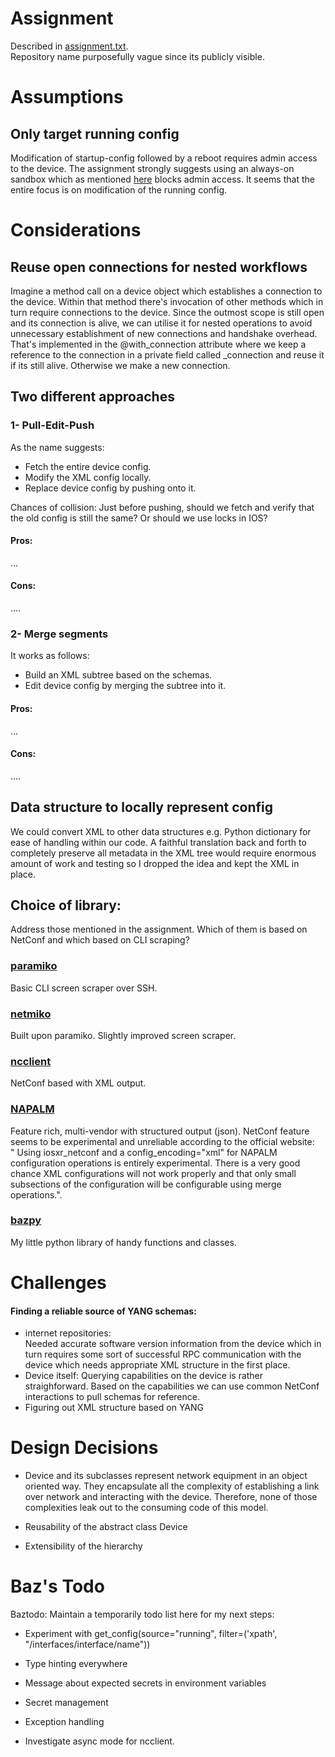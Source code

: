 # Assignment

Described in [assignment.txt](./assignment.txt).  
Repository name purposefully vague since its publicly visible.

# Assumptions

## Only target running config

Modification of startup-config followed by a reboot requires admin access to the device. The assignment strongly suggests using an always-on sandbox which as mentioned [here](https://developer.cisco.com/docs/sandbox/getting-started/#what-is-devnet-sandbox) blocks admin access. It seems that the entire focus is on modification of the running config.

# Considerations

## Reuse open connections for nested workflows

Imagine a method call on a device object which establishes a connection to the device. Within that method there's invocation of other methods which in turn require connections to the device.
Since the outmost scope is still open and its connection is alive, we can utilise it for nested operations to avoid unnecessary establishment of new connections and handshake overhead.
That's implemented in the @with_connection attribute where we keep a reference to the connection in a private field called _connection and reuse it if its still alive.
Otherwise we make a new connection.

## Two different approaches

### 1- Pull-Edit-Push

As the name suggests:
- Fetch the entire device config.
- Modify the XML config locally.
- Replace device config by pushing onto it.

Chances of collision:
Just before pushing, should we fetch and verify that the old config is still the same? Or should we use locks in IOS?

#### Pros:
...

#### Cons:
....

### 2- Merge segments
It works as follows:
- Build an XML subtree based on the schemas.
- Edit device config by merging the subtree into it.

#### Pros:
...

#### Cons:
....

## Data structure to locally represent config
We could convert XML to other data structures e.g. Python dictionary for ease of handling within our code.
A faithful translation back and forth to completely preserve all metadata in the XML tree would require enormous amount of work and testing so I dropped the idea and kept the XML in place.

## Choice of library:

Address those mentioned in the assignment.
Which of them is based on NetConf and which based on CLI scraping?

### [paramiko](https://www.paramiko.org/)

Basic CLI screen scraper over SSH.

### [netmiko](https://pynet.twb-tech.com/blog/netmiko-python-library.html)

Built upon paramiko. Slightly improved screen scraper.

### [ncclient](https://ncclient.readthedocs.io/en/latest/)

NetConf based with XML output.

### [NAPALM](https://napalm.readthedocs.io/en/latest/)

Feature rich, multi-vendor with structured output (json).
NetConf feature seems to be experimental and unreliable according to the official website:  
" Using iosxr_netconf and a config_encoding="xml" for NAPALM configuration operations is entirely experimental. There is a very good chance XML configurations will not work properly and that only small subsections of the configuration will be configurable using merge operations.".

### [bazpy](https://pypi.org/project/bazpy/)

My little python library of handy functions and classes.

# Challenges

#### Finding a reliable source of YANG schemas:
- internet repositories:  
Needed accurate software version information from the device which in turn requires some sort of successful RPC communication with the device which needs appropriate XML structure in the first place.
- Device itself:
Querying capabilities on the device is rather straighforward. Based on the capabilities we can use common NetConf interactions to pull schemas for reference.
- Figuring out XML structure based on YANG

# Design Decisions

- Device and its subclasses represent network equipment in an object oriented way. They encapsulate all the complexity of establishing a link over network and interacting with the device. Therefore, none of those complexities leak out to the consuming code of this model.

- Reusability of the abstract class Device

- Extensibility of the hierarchy

# Baz's Todo

Baztodo: Maintain a temporarily todo list here for my next steps:

- Experiment with get_config(source="running", filter=('xpath', "/interfaces/interface/name"))

- Type hinting everywhere

- Message about expected secrets in environment variables

- Secret management

- Exception handling

- Investigate async mode for ncclient.  

